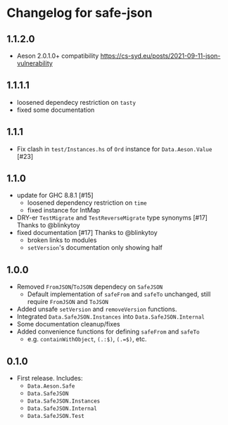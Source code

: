 # Changelog for safe-json

## 1.1.2.0

* Aeson 2.0.1.0+ compatibility https://cs-syd.eu/posts/2021-09-11-json-vulnerability

## 1.1.1.1

* loosened dependecy restriction on `tasty`
* fixed some documentation

## 1.1.1

* Fix clash in `test/Instances.hs` of `Ord` instance for `Data.Aeson.Value` [#23]

## 1.1.0

* update for GHC 8.8.1 [#15]
    * loosened dependency restriction on `time`
    * fixed instance for IntMap
* DRY-er `TestMigrate` and `TestReverseMigrate` type synonyms [#17] Thanks to @blinkytoy
* fixed documentation [#17] Thanks to @blinkytoy
    * broken links to modules
    * `setVersion`'s documentation only showing half

## 1.0.0

* Removed `FromJSON`/`ToJSON` dependecy on `SafeJSON`
    * Default implementation of `safeFrom` and `safeTo` unchanged, still require `FromJSON` and `ToJSON`
* Added unsafe `setVersion` and `removeVersion` functions.
* Integrated `Data.SafeJSON.Instances` into `Data.SafeJSON.Internal`
* Some documentation cleanup/fixes
* Added convenience functions for defining `safeFrom` and `safeTo`
    * e.g. `containWithObject`, `(.:$)`, `(.=$)`, etc.

## 0.1.0

* First release. Includes:
    * `Data.Aeson.Safe`
    * `Data.SafeJSON`
    * `Data.SafeJSON.Instances`
    * `Data.SafeJSON.Internal`
    * `Data.SafeJSON.Test`
